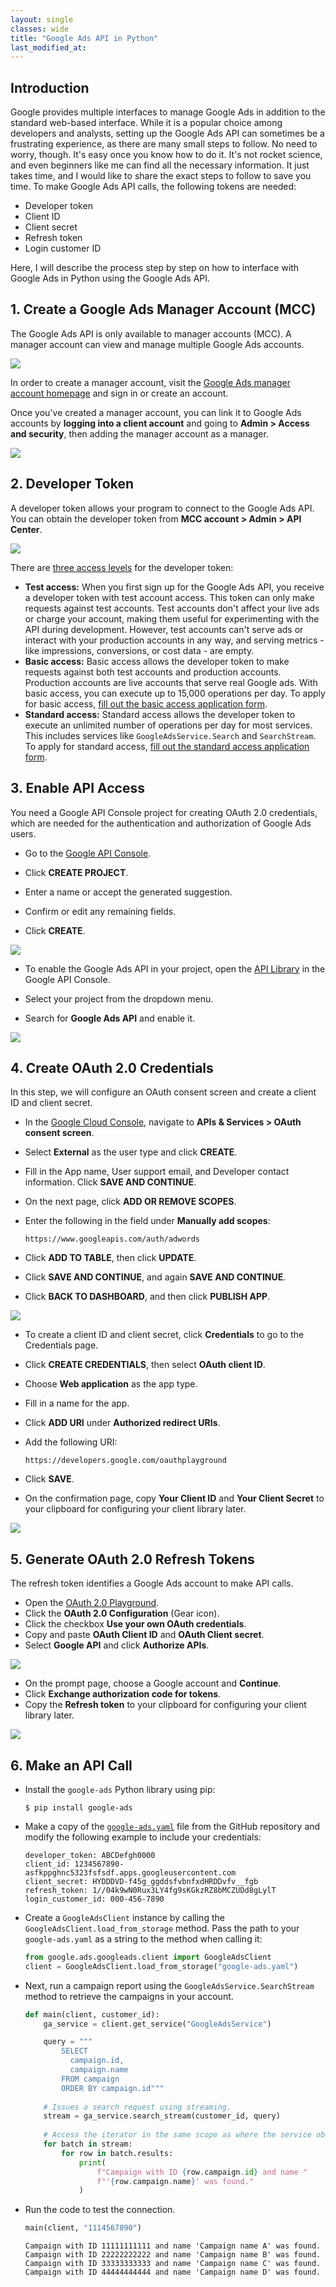 ```yaml
---
layout: single 
classes: wide
title: "Google Ads API in Python" 
last_modified_at:
---
```


## Introduction

Google provides multiple interfaces to manage Google Ads in addition to the standard web-based interface. While it is a popular choice among developers and analysts, setting up the Google Ads API can sometimes be a frustrating experience, as there are many small steps to follow. No need to worry, though. It's easy once you know how to do it. It's not rocket science, and even beginners like me can find all the necessary information. It just takes time, and I would like to share the exact steps to follow to save you time. To make Google Ads API calls, the following tokens are needed:

- Developer token
- Client ID
- Client secret
- Refresh token
- Login customer ID

Here, I will describe the process step by step on how to interface with Google Ads in Python using the Google Ads API.

## 1. Create a Google Ads Manager Account (MCC)

The Google Ads API is only available to manager accounts (MCC). A manager account can view and manage multiple Google Ads accounts.

![](/assets/images/Google-Ads-API-1-hierarchy.png)

In order to create a manager account, visit the [Google Ads manager account homepage](https://ads.google.com/home/tools/manager-accounts/) and sign in or create an account.

Once you've created a manager account, you can link it to Google Ads accounts by **logging into a client account** and going to **Admin \> Access and security**, then adding the manager account as a manager.

![](/assets/images/Google-Ads-API-2-link.png)

## 2. Developer Token

A developer token allows your program to connect to the Google Ads API. You can obtain the developer token from **MCC account \> Admin \> API Center**.

![](/assets/images/Google-Ads-API-3-dev-token.png)

There are [three access levels](https://developers.google.com/google-ads/api/docs/access-levels) for the developer token:

- **Test access:** When you first sign up for the Google Ads API, you receive a developer token with test account access. This token can only make requests against test accounts. Test accounts don't affect your live ads or charge your account, making them useful for experimenting with the API during development. However, test accounts can't serve ads or interact with your production accounts in any way, and serving metrics - like impressions, conversions, or cost data - are empty.
- **Basic access:** Basic access allows the developer token to make requests against both test accounts and production accounts. Production accounts are live accounts that serve real Google ads. With basic access, you can execute up to 15,000 operations per day. To apply for basic access, [fill out the basic access application form](https://support.google.com/adspolicy/contact/new_token_application).
- **Standard access:** Standard access allows the developer token to execute an unlimited number of operations per day for most services. This includes services like `GoogleAdsService.Search` and `SearchStream`. To apply for standard access, [fill out the standard access application form](https://support.google.com/adspolicy/contact/standard_token_application).

## 3. Enable API Access

You need a Google API Console project for creating OAuth 2.0 credentials, which are needed for the authentication and authorization of Google Ads users.

- Go to the [Google API Console](https://console.developers.google.com/project).

- Click **CREATE PROJECT**.

- Enter a name or accept the generated suggestion.

- Confirm or edit any remaining fields.

- Click **CREATE**.

![](/assets/images/Google-Ads-API-4-new-proj.png)

- To enable the Google Ads API in your project, open the [API Library](https://console.cloud.google.com/apis/library) in the Google API Console.

- Select your project from the dropdown menu.

- Search for **Google Ads API** and enable it.

![](/assets/images/Google-Ads-API-5-API.png)

## 4. Create OAuth 2.0 Credentials

In this step, we will configure an OAuth consent screen and create a client ID and client secret.

- In the [Google Cloud Console](https://console.cloud.google.com), navigate to **APIs & Services \> OAuth consent screen**.

- Select **External** as the user type and click **CREATE**.

- Fill in the App name, User support email, and Developer contact information. Click **SAVE AND CONTINUE**.

- On the next page, click **ADD OR REMOVE SCOPES**.

- Enter the following in the field under **Manually add scopes**:

  `https://www.googleapis.com/auth/adwords`

- Click **ADD TO TABLE**, then click **UPDATE**.

- Click **SAVE AND CONTINUE**, and again **SAVE AND CONTINUE**.

- Click **BACK TO DASHBOARD**, and then click **PUBLISH APP**.

![](/assets/images/Google-Ads-API-6-OAuth.png)

- To create a client ID and client secret, click **Credentials** to go to the Credentials page.

- Click **CREATE CREDENTIALS**, then select **OAuth client ID**.

- Choose **Web application** as the app type.

- Fill in a name for the app.

- Click **ADD URI** under **Authorized redirect URIs**.

- Add the following URI:

  `https://developers.google.com/oauthplayground`

- Click **SAVE**.

- On the confirmation page, copy **Your Client ID** and **Your Client Secret** to your clipboard for configuring your client library later.

![](/assets/images/Google-Ads-API-7-Client-ID.png)

## 5. Generate OAuth 2.0 Refresh Tokens

The refresh token identifies a Google Ads account to make API calls.

- Open the [OAuth 2.0 Playground](https://developers.google.com/oauthplayground/).
- Click the **OAuth 2.0 Configuration** (Gear icon).
- Click the checkbox **Use your own OAuth credentials**.
- Copy and paste **OAuth Client ID** and **OAuth Client secret**.
- Select **Google API** and click **Authorize APIs**.

![](/assets/images/Google-Ads-API-8-Ref-Token.png)

- On the prompt page, choose a Google account and **Continue**.
- Click **Exchange authorization code for tokens**.
- Copy the **Refresh token** to your clipboard for configuring your client library later.

![](/assets/images/Google-Ads-API-9-Ref-Token.png)

## 6. Make an API Call

- Install the `google-ads` Python library using pip:

  `$ pip install google-ads`

- Make a copy of the [`google-ads.yaml`](https://github.com/googleads/google-ads-python/blob/HEAD/google-ads.yaml) file from the GitHub repository and modify the following example to include your credentials:

  ```
  developer_token: ABCDefgh0000
  client_id: 1234567890-asfkppghnc5323fsfsdf.apps.googleusercontent.com
  client_secret: HYDDDVD-f45g_ggddsfvbnfxdHRDDvfv__fgb
  refresh_token: 1//04k9wN0Rux3LY4fg9sKGkzRZ8bMCZUDd8gLylT
  login_customer_id: 000-456-7890
  ```

- Create a `GoogleAdsClient` instance by calling the `GoogleAdsClient.load_from_storage` method. Pass the path to your `google-ads.yaml` as a string to the method when calling it:

  ```python     
  from google.ads.googleads.client import GoogleAdsClient     
  client = GoogleAdsClient.load_from_storage("google-ads.yaml")
  ```

- Next, run a campaign report using the `GoogleAdsService.SearchStream` method to retrieve the campaigns in your account.

  ```python
  def main(client, customer_id):
      ga_service = client.get_service("GoogleAdsService")

      query = """
          SELECT
            campaign.id,
            campaign.name
          FROM campaign
          ORDER BY campaign.id"""    
         
      # Issues a search request using streaming.
      stream = ga_service.search_stream(customer_id, query)
     
      # Access the iterator in the same scope as where the service object was created.
      for batch in stream:
          for row in batch.results:
              print(
                  f"Campaign with ID {row.campaign.id} and name "
                  f"'{row.campaign.name}' was found."
              )
  ```

- Run the code to test the connection.
  ```python     
  main(client, "1114567890")
  ```

  ``` output
  Campaign with ID 11111111111 and name 'Campaign name A' was found.
  Campaign with ID 22222222222 and name 'Campaign name B' was found.
  Campaign with ID 33333333333 and name 'Campaign name C' was found.
  Campaign with ID 44444444444 and name 'Campaign name D' was found.
  ```